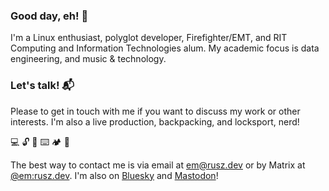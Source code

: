 ### Good day, eh! 👋

I'm a Linux enthusiast, polyglot developer, Firefighter/EMT, and RIT Computing and Information Technologies alum. My academic focus is data engineering, and music & technology.

### Let's talk! 📬

Please to get in touch with me if you want to discuss my work or other interests. I'm also a live production, backpacking, and locksport, nerd!

💻 🔓 🎹 ⌨️ 🏕️ 🤿

The best way to contact me is via email at [em@rusz.dev](mailto:em@rusz.dev) or by Matrix at [@em:rusz.dev](https://matrix.to/#/@em:rusz.dev). I'm also on [Bluesky](https://bsky.app/profile/rusz.dev) and [Mastodon](https://infosec.exchange/@rusz)!
